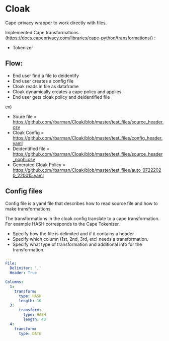# Cloak

Cape-privacy wrapper to work directly with files. 

Implemented Cape transformations (https://docs.capeprivacy.com/libraries/cape-python/transformations/) :
- Tokenizer

## Flow:
* End user find a file to deidentify
* End user creates a config file
* Cloak reads in file as dataframe
* Cloak dynamically creates a cape policy and applies
* End user gets cloak policy and deidentified file

ex)
- Soure file = https://github.com/rbarman/Cloak/blob/master/test_files/source_header.csv
- Cloak Config = https://github.com/rbarman/Cloak/blob/master/test_files/config_header.yaml
- Deidentified file = https://github.com/rbarman/Cloak/blob/master/test_files/source_header_nophi.csv
- Generated Cloak Policy = https://github.com/rbarman/Cloak/blob/master/test_files/auto_07222020_220015.yaml


## Config files

Config file is a yaml file that describes how to read source file and how to make transformations

The transformations in the cloak config translate to a cape transformation. For example HASH corresponds to the Cape Tokenizer.

* Specify how the file is delimited and if it contains a header
* Specify which column (1st, 2nd, 3rd, etc) needs a transformation. 
* Specify what type of transformation and additional info for the transformation.

~~~yaml
---
File:
  Delimiter: ','
  Header: True

Columns:
  1:
    transform: 
      type: HASH
      length: 10
  3:
      transform: 
        type: HASH
        length: 40
  4:
    transform: 
      type: DATE
